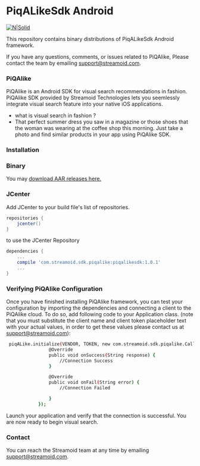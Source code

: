 # PiqALikeSdk Android

[![N|Solid](http://www.streamoid.com/images/logo-white.png)](http://www.streamoid.com/)

This repository contains binary distributions of PiqALikeSdk Android framework.

If you have any questions, comments, or issues related to PiQAlike, Please contact the team by emailing support@streamoid.com.


### PiQAlike

PiQAlike is an Android SDK for visual search recommendations in fashion. PiQAlike SDK provided by Streamoid Technologies lets you seemlessly integrate visual search feature into your native iOS applications.

- what is visual search in fashion ?
- That perfect summer dress you saw in a magazine or those shoes that the woman was wearing at the coffee shop this morning. Just take a photo and find similar products in your app using PiQAlike SDK.


### Installation

### Binary

You may [download AAR releases here.](https://github.com/streamoid/PiQAlike-android/releases)

### JCenter

Add JCenter to your build file's list of repositories.

```groovy
repositories {
    jcenter()
}
```

to use the JCenter Repository

```groovy
dependencies {
    ...
    compile 'com.streamoid.sdk.piqalike:piqalikesdk:1.0.1'
    ...
}
```


### Verifying PiQAlike Configuration

Once you have finished installing PiQAlike framework, you can test your configuration by importing the dependencies and connecting a client to the PiQAlike cloud. To do so, add following code to your Application class. (note that you must substitute the client name and client token placeholder text with your actual values, in order to get these values please contact us at support@streamoid.com):

```sh
 piqALike.initialize(VENDOR, TOKEN, new com.streamoid.sdk.piqalike.Callback() {
                @Override
                public void onSuccess(String response) {
                    //Connection Success
                }

                @Override
                public void onFail(String error) {
                    //Connection Failed

                }
            });
```
Launch your application and verify that the connection is successful. You are now ready to begin visual search.



### Contact

You can reach the Streamoid team at any time by emailing support@streamoid.com.
